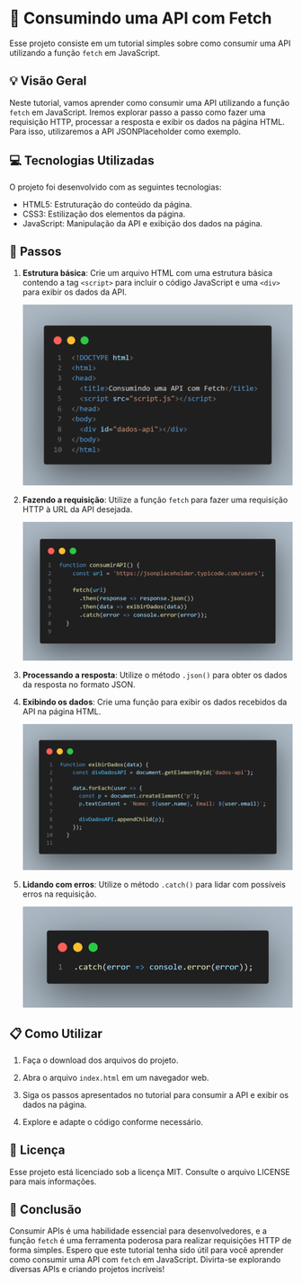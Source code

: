 # :rocket: Consumindo uma API com Fetch

Esse projeto consiste em um tutorial simples sobre como consumir uma API utilizando a função `fetch` em JavaScript.

## :bulb: Visão Geral

Neste tutorial, vamos aprender como consumir uma API utilizando a função `fetch` em JavaScript. Iremos explorar passo a passo como fazer uma requisição HTTP, processar a resposta e exibir os dados na página HTML. Para isso, utilizaremos a API JSONPlaceholder como exemplo.

## :computer: Tecnologias Utilizadas

O projeto foi desenvolvido com as seguintes tecnologias:

- HTML5: Estruturação do conteúdo da página.
- CSS3: Estilização dos elementos da página.
- JavaScript: Manipulação da API e exibição dos dados na página.

## :rocket: Passos

1. **Estrutura básica**: Crie um arquivo HTML com uma estrutura básica contendo a tag `<script>` para incluir o código JavaScript e uma `<div>` para exibir os dados da API.

   ![Estrutura básica](./images/estrutura-basica.png)

2. **Fazendo a requisição**: Utilize a função `fetch` para fazer uma requisição HTTP à URL da API desejada.

   ![Fazendo a requisição](./images/fazendo-requisicao.png)

3. **Processando a resposta**: Utilize o método `.json()` para obter os dados da resposta no formato JSON.

4. **Exibindo os dados**: Crie uma função para exibir os dados recebidos da API na página HTML.

   ![Exibindo os dados](./images/exibindo-dados.png)

5. **Lidando com erros**: Utilize o método `.catch()` para lidar com possíveis erros na requisição.

   ![Exibindo os dados](./images/lidando-erros.png)
   
## :clipboard: Como Utilizar

1. Faça o download dos arquivos do projeto.

2. Abra o arquivo `index.html` em um navegador web.

3. Siga os passos apresentados no tutorial para consumir a API e exibir os dados na página.

4. Explore e adapte o código conforme necessário.

## :page_facing_up: Licença

Esse projeto está licenciado sob a licença MIT. Consulte o arquivo LICENSE para mais informações.

## :rocket: Conclusão

Consumir APIs é uma habilidade essencial para desenvolvedores, e a função `fetch` é uma ferramenta poderosa para realizar requisições HTTP de forma simples. Espero que este tutorial tenha sido útil para você aprender como consumir uma API com `fetch` em JavaScript. Divirta-se explorando diversas APIs e criando projetos incríveis!

